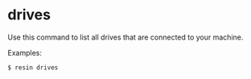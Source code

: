 # drives

Use this command to list all drives that are connected to your machine.

Examples:

	$ resin drives
